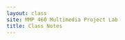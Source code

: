 ```yaml
---
layout: class
site: MMP 460 Multimedia Project Lab
title: Class Notes
---
```



<!-- {% for post in site.categories.class-notes %}
 <h3>{{ post.title }}</h3>
 <div>{{ post.content }}</div>
{% endfor %}
-->

